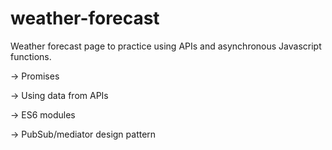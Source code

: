 # weather-forecast

Weather forecast page to practice using APIs and asynchronous Javascript functions.

-> Promises

-> Using data from APIs

-> ES6 modules

-> PubSub/mediator design pattern

